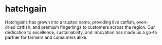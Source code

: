 # hatchgain
Hatchgains has grown into a trusted name, providing live catfish, oven-dried catfish, and premium fingerlings to customers across the region. Our dedication to excellence, sustainability, and innovation has made us a go-to partner for farmers and consumers alike.
